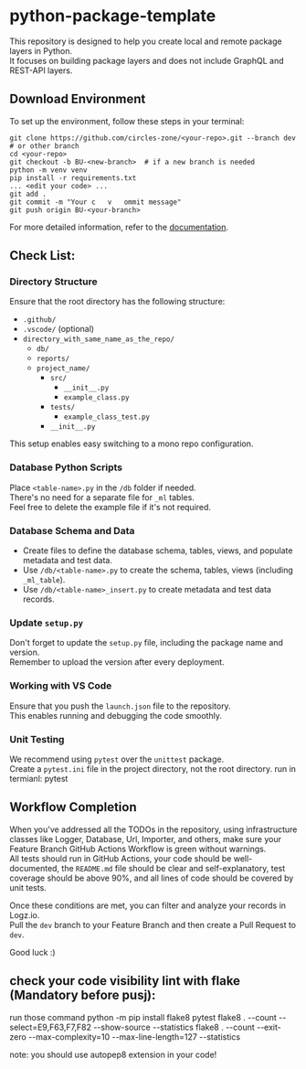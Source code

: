 # python-package-template
This repository is designed to help you create local and remote package layers in Python.  
It focuses on building package layers and does not include GraphQL and REST-API layers.

## Download Environment
To set up the environment, follow these steps in your terminal:
```shell
git clone https://github.com/circles-zone/<your-repo>.git --branch dev  # or other branch
cd <your-repo>
git checkout -b BU-<new-branch>  # if a new branch is needed
python -m venv venv
pip install -r requirements.txt
... <edit your code> ...
git add .
git commit -m "Your c   v   ommit message"
git push origin BU-<your-branch>
```

For more detailed information, refer to the [documentation](https://docs.google.com/document/d/1HKhwlhwLD3S8uJ9LPI7h4Nxu77-DXKZe/edit?usp=sharing&ouid=104468990154530891864&rtpof=true&sd=true).

## Check List:

### Directory Structure

Ensure that the root directory has the following structure:
- `.github/`
- `.vscode/` (optional)
- `directory_with_same_name_as_the_repo/`
  - `db/`
  - `reports/`
  - `project_name/`
    - `src/`
      - `__init__.py`
      - `example_class.py`
    - `tests/`
      - `example_class_test.py`
    - `__init__.py`

This setup enables easy switching to a mono repo configuration.

### Database Python Scripts

Place `<table-name>.py` in the `/db` folder if needed.  
There's no need for a separate file for `_ml` tables.  
Feel free to delete the example file if it's not required.

### Database Schema and Data

- Create files to define the database schema, tables, views, and populate metadata and test data.
- Use `/db/<table-name>.py` to create the schema, tables, views (including `_ml_table`).
- Use `/db/<table-name>_insert.py` to create metadata and test data records.

### Update `setup.py`

Don't forget to update the `setup.py` file, including the package name and version.  
Remember to upload the version after every deployment.
### Working with VS Code
Ensure that you push the `launch.json` file to the repository.  
This enables running and debugging the code smoothly.

### Unit Testing
We recommend using `pytest` over the `unittest` package.  
Create a `pytest.ini` file in the project directory, not the root directory.
run in termianl: pytest

## Workflow Completion
When you've addressed all the TODOs in the repository, using infrastructure classes like Logger, Database, Url, Importer, and others, make sure your Feature Branch GitHub Actions Workflow is green without warnings.  
All tests should run in GitHub Actions, your code should be well-documented, the `README.md` file should be clear and self-explanatory, test coverage should be above 90%, and all lines of code should be covered by unit tests.

Once these conditions are met, you can filter and analyze your records in Logz.io.  
Pull the `dev` branch to your Feature Branch and then create a Pull Request to `dev`.

Good luck :)

## check your code visibility lint with flake (Mandatory before pusj):
run those command
python -m pip install flake8 pytest
flake8 . --count --select=E9,F63,F7,F82 --show-source --statistics
flake8 . --count --exit-zero --max-complexity=10 --max-line-length=127 --statistics

note: you should use autopep8 extension in your code!
